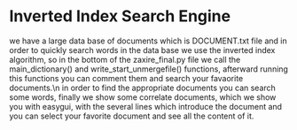 # Inverted Index Search Engine

we have a large data base of documents which is DOCUMENT.txt file and in order to quickly search words in the data base we use the inverted index algorithm, so in the bottom of the zaxire_final.py file we call the main_dictionary() and write_start_unmergefile() functions, afterward running this functions you can comment them and search your favaorite documents.\n 
in order to find the appropriate documents you can search some words, finally we show some correlate documents, which we show you with easygui, with the several lines which introduce the document and you can select your favorite document and see all the content of it.  
